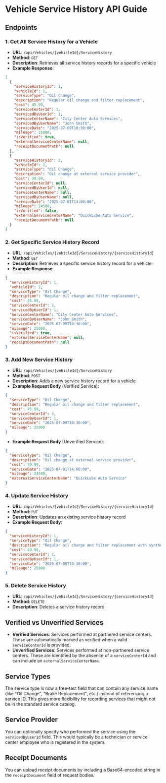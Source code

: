 # Vehicle Service History API Guide

## Endpoints

### 1. Get All Service History for a Vehicle
- **URL**: `/api/Vehicles/{vehicleId}/ServiceHistory`
- **Method**: `GET`
- **Description**: Retrieves all service history records for a specific vehicle
- **Example Response**:
```json
[
  {
    "serviceHistoryId": 1,
    "vehicleId": 1,
    "serviceType": "Oil Change",
    "description": "Regular oil change and filter replacement",
    "cost": 45.99,
    "serviceCenterId": 1,
    "servicedByUserId": 1,
    "serviceCenterName": "City Center Auto Services",
    "servicedByUserName": "John Smith",
    "serviceDate": "2025-07-09T10:30:00",
    "mileage": 25000,
    "isVerified": true,
    "externalServiceCenterName": null,
    "receiptDocumentPath": null
  },
  {
    "serviceHistoryId": 2,
    "vehicleId": 1,
    "serviceType": "Oil Change",
    "description": "Oil change at external service provider",
    "cost": 39.99,
    "serviceCenterId": null,
    "servicedByUserId": null,
    "serviceCenterName": null,
    "servicedByUserName": null,
    "serviceDate": "2025-07-01T14:00:00",
    "mileage": 24500,
    "isVerified": false,
    "externalServiceCenterName": "QuickLube Auto Service",
    "receiptDocumentPath": null
  }
]
```

### 2. Get Specific Service History Record
- **URL**: `/api/Vehicles/{vehicleId}/ServiceHistory/{serviceHistoryId}`
- **Method**: `GET`
- **Description**: Retrieves a specific service history record for a vehicle
- **Example Response**:
```json
{
  "serviceHistoryId": 1,
  "vehicleId": 1,
  "serviceType": "Oil Change",
  "description": "Regular oil change and filter replacement",
  "cost": 45.99,
  "serviceCenterId": 1,
  "servicedByUserId": 1,
  "serviceCenterName": "City Center Auto Services",
  "servicedByUserName": "John Smith",
  "serviceDate": "2025-07-09T10:30:00",
  "mileage": 25000,
  "isVerified": true,
  "externalServiceCenterName": null,
  "receiptDocumentPath": null
}
```

### 3. Add New Service History
- **URL**: `/api/Vehicles/{vehicleId}/ServiceHistory`
- **Method**: `POST`
- **Description**: Adds a new service history record for a vehicle
- **Example Request Body** (Verified Service):
```json
{
  "serviceType": "Oil Change",
  "description": "Regular oil change and filter replacement",
  "cost": 45.99,
  "serviceCenterId": 1,
  "servicedByUserId": 1,
  "serviceDate": "2025-07-09T10:30:00",
  "mileage": 25000
}
```
- **Example Request Body** (Unverified Service):
```json
{
  "serviceType": "Oil Change",
  "description": "Oil change at external service provider",
  "cost": 39.99,
  "serviceDate": "2025-07-01T14:00:00",
  "mileage": 24500,
  "externalServiceCenterName": "QuickLube Auto Service"
}
```

### 4. Update Service History
- **URL**: `/api/Vehicles/{vehicleId}/ServiceHistory/{serviceHistoryId}`
- **Method**: `PUT`
- **Description**: Updates an existing service history record
- **Example Request Body**:
```json
{
  "serviceHistoryId": 1,
  "serviceType": "Oil Change",
  "description": "Regular oil change and filter replacement with synthetic oil",
  "cost": 49.99,
  "serviceCenterId": 1,
  "servicedByUserId": 1,
  "serviceDate": "2025-07-09T10:30:00",
  "mileage": 25000
}
```

### 5. Delete Service History
- **URL**: `/api/Vehicles/{vehicleId}/ServiceHistory/{serviceHistoryId}`
- **Method**: `DELETE`
- **Description**: Deletes a service history record

## Verified vs Unverified Services

- **Verified Services**: Services performed at partnered service centers. These are automatically marked as verified when a valid `serviceCenterId` is provided.
- **Unverified Services**: Services performed at non-partnered service centers. These are identified by the absence of a `serviceCenterId` and can include an `externalServiceCenterName`.

## Service Types

The service type is now a free-text field that can contain any service name (like "Oil Change", "Brake Replacement", etc.) instead of referencing a service ID. This gives more flexibility for recording services that might not be in the standard service catalog.

## Service Provider

You can optionally specify who performed the service using the `servicedByUserId` field. This would typically be a technician or service center employee who is registered in the system.

## Receipt Documents

You can upload receipt documents by including a Base64-encoded string in the `receiptDocument` field of request bodies.
